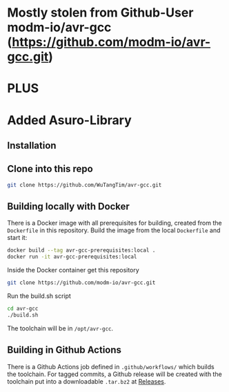 # Mostly stolen from Github-User modm-io/avr-gcc (https://github.com/modm-io/avr-gcc.git)
# PLUS
# Added Asuro-Library

## Installation

## Clone into this repo

````sh
git clone https://github.com/WuTangTim/avr-gcc.git
````

## Building locally with Docker

There is a Docker image with all prerequisites for building, created from the `Dockerfile` in this repository.
Build the image from the local `Dockerfile` and start it:

```sh
docker build --tag avr-gcc-prerequisites:local .
docker run -it avr-gcc-prerequisites:local
```

Inside the Docker container get this repository

```sh
git clone https://github.com/modm-io/avr-gcc.git
```

Run the build.sh script

```sh
cd avr-gcc
./build.sh
```

The toolchain will be in `/opt/avr-gcc`.

## Building in Github Actions

There is a Github Actions job defined in `.github/workflows/` which builds the
toolchain. For tagged commits, a Github release will be created with the
toolchain put into a downloadable `.tar.bz2` at
[Releases](https://github.com/modm-ext/docker-avr-gcc/releases).
